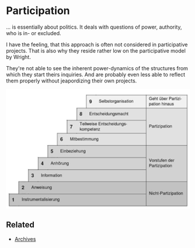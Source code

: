 # Participation
... is essentially about politics. It deals with questions of power, authority, who is in- or excluded. 

I have the feeling, that this approach is often not considered in participative projects. That is also why they reside rather low on the participative model by Wright. 

They're not able to see the inherent power-dynamics of the structures from which they start theirs inquiries. And are probably even less able to reflect them properly without jeapordizing their own projects. 

![](files/9DAA6014-122A-4C20-B4EB-0789ACE5E73B.png)

## Related
- [Archives](notes/Archives.md)
